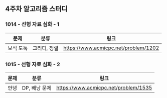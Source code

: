 ## 4주차 알고리즘 스터디  


### 1014 - 선형 자료 심화 - 1

| 문제    | 분류      | 링크                                   |
|-------|---------|--------------------------------------|
| 보석 도둑 | 그리디, 정렬 | https://www.acmicpc.net/problem/1202 |

### 1015 - 선형 자료 심화 - 2

| 문제 | 분류        | 링크                                   |
|----|-----------|--------------------------------------|
| 안녕 | DP, 배낭 문제 | https://www.acmicpc.net/problem/1535 |